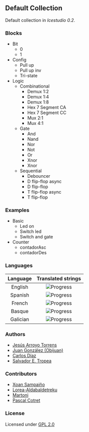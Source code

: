 ## Default Collection

Default collection in *Icestudio 0.2*.

### Blocks
* Bit
  * 0
  * 1
* Config
  * Pull up
  * Pull up inv
  * Tri-state
* Logic
  * Combinational
    * Demux 1:2
    * Demux 1:4
    * Demux 1:8
    * Hex 7 Segment CA
    * Hex 7 Segment CC
    * Mux 2:1
    * Mux 4:1
  * Gate
    * And
    * Nand
    * Nor
    * Not
    * Or
    * Xnor
    * Xnor
  * Sequential
    * Debouncer
    * D flip-flop async
    * D flip-flop
    * T flip-flop async
    * T flip-flop

### Examples
* Basic
  * Led on
  * Switch led
  * Switch and gate
* Counter
  * contadorAsc
  * contadorDes

### Languages

|  Language  | Translated strings                         |
|:----------:|:------------------------------------------:|
| English    | ![Progress](http://progressed.io/bar/100)  |
| Spanish    | ![Progress](http://progressed.io/bar/100)  |
| French     | ![Progress](http://progressed.io/bar/100)  |
| Basque     | ![Progress](http://progressed.io/bar/97)   |
| Galician   | ![Progress](http://progressed.io/bar/82)   |

### Authors
 * [Jesús Arroyo Torrens](https://github.com/Jesus89)
 * [Juan González (Obijuan)](https://github.com/Obijuan)
 * [Carlos Díaz](https://github.com/C47D)
 * [Salvador E. Tropea](https://github.com/set-soft)

### Contributors
 * [Xoan Sampaiño](https://github.com/xoan)
 * [Lorea-Aldabaldetreku](https://github.com/Lorea-Aldabaldetreku)
 * [Martoni](https://github.com/Martoni)
 * [Pascal Cotret](https://github.com/pcotret)

### License

Licensed under [GPL 2.0](https://opensource.org/licenses/GPL-2.0)
